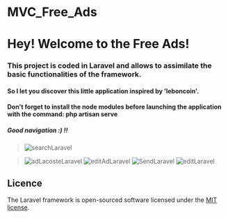 # MVC_Free_Ads
# Hey! Welcome to the Free Ads!

### This project is coded in Laravel and allows to assimilate the basic functionalities of the framework.
#### So I let you discover this little application inspired by 'leboncoin'.
#### Don't forget to install the node modules before launching the application with the command: php artisan serve
##### Good navigation :) !!

>![searchLaravel](https://user-images.githubusercontent.com/60606478/84198967-abafb900-aaa4-11ea-9ff7-80f8328371dd.png)

>![adLacosteLaravel](https://user-images.githubusercontent.com/60606478/84197696-a6ea0580-aaa2-11ea-9eab-0d8223cc64a3.png)
>![editAdLaravel](https://user-images.githubusercontent.com/60606478/84197697-a81b3280-aaa2-11ea-9acd-31fa2c590cc7.png)
> ![SendLaravel](https://user-images.githubusercontent.com/60606478/84197709-acdfe680-aaa2-11ea-9dfd-6aa74693e6f6.png)
> ![editLaravel](https://user-images.githubusercontent.com/60606478/84197732-b8cba880-aaa2-11ea-88d8-6ad5ecf47946.png)
## Licence

The Laravel framework is open-sourced software licensed under the [MIT license](https://opensource.org/licenses/MIT).

